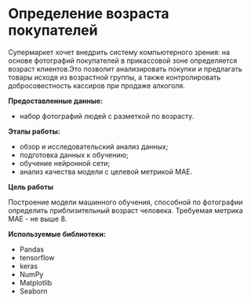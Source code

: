 # Определение возраста покупателей

Cупермаркет хочет внедрить систему компьютерного зрения: на основе фотографий покупателей в прикассовой зоне определяется возраст клиентов.Это позволит анализировать покупки и предлагать товары исходя из возрастной группы, а также контролировать добросовестность кассиров при продаже алкоголя.

**Предоставленные данные:**

- набор фотографий людей с разметкой по возрасту.

**Этапы работы:**

- обзор и исследовательский анализ данных;
- подготовка данных к обучению;
- обучение нейронной сети;
- анализ качества модели с целевой метрикой MAE.

**Цель работы**

Построение модели машинного обучения, способной по фотографии определить приблизительный возраст человека. Требуемая метрика MAE - не выше 8.

**Используемые библиотеки:**

- Pandas
- tensorflow
- keras
- NumPy
- Matplotlib
- Seaborn

